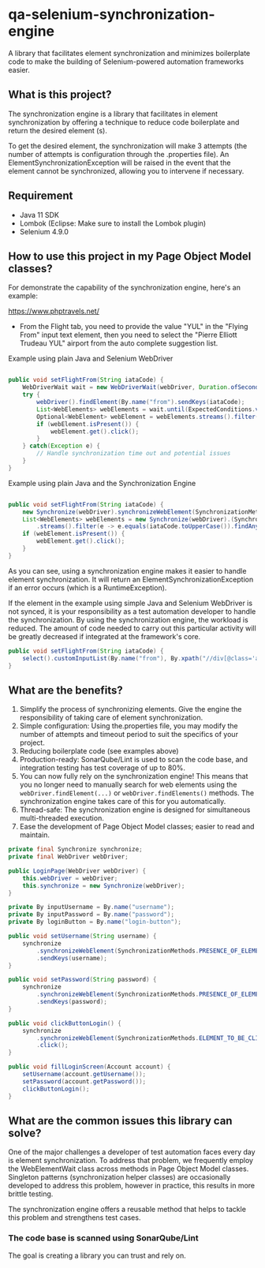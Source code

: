 # qa-selenium-synchronization-engine

A library that facilitates element synchronization and minimizes boilerplate code to make the building of Selenium-powered automation frameworks easier.

## What is this project?

The synchronization engine is a library that facilitates in element synchronization by offering a technique to reduce code boilerplate and return the desired element (s).

To get the desired element, the synchronization will make 3 attempts (the number of attempts is configuration through the .properties file). An ElementSynchronizationException will be raised in the event that the element cannot be synchronized, allowing you to intervene if necessary.

## Requirement

* Java 11 SDK
* Lombok (Eclipse: Make sure to install the Lombok plugin)
* Selenium 4.9.0

## How to use this project in my Page Object Model classes?

For demonstrate the capability of the synchronization engine, here's an example:

https://www.phptravels.net/

* From the Flight tab, you need to provide the value "YUL" in the "Flying From" input text element, then you need to select the "Pierre Elliott Trudeau YUL" airport from the auto complete suggestion list.

Example using plain Java and Selenium WebDriver

```Java

public void setFlightFrom(String iataCode) {
	WebDriverWait wait = new WebDriverWait(webDriver, Duration.ofSeconds(5));
	try {
		webDriver().findElement(By.name("from").sendKeys(iataCode);
		List<WebElements> webElements = wait.until(ExpectedConditions.visibilityOfAllElementsLocatedBy(By.xpath("//div[@class='autocomplete-result']//b"));
		Optional<WebElement> webElement = webElements.streams().filter(e -> e.equals(iataCode.toUpperCase()).findAny();
		if (webElement.isPresent()) {
			webElement.get().click();
		}
	} catch(Exception e) {
		// Handle synchronization time out and potential issues
	}
}

```

Example using plain Java and the Synchronization Engine


```Java 

public void setFlightFrom(String iataCode) {
	new Synchronize(webDriver).synchronizeWebElement(SynchronizationMethods.ELEMENT_TO_BE_CLICKABLE, By.name("from")).sendKeys(iataCode);
	List<WebElements> webElements = new Synchronize(webDriver).(SynchronizationMethods.VISIBILITY_OF_ALL_ELEMENTS_LOCATED_BY, By.xpath("//div[@class='autocomplete-result']//b"))
		.streams().filter(e -> e.equals(iataCode.toUpperCase()).findAny();
	if (webElement.isPresent()) {
		webElement.get().click();
	}
}

```

As you can see, using a synchronization engine makes it easier to handle element synchronization. It will return an 
ElementSynchronizationException if an error occurs (which is a RuntimeException).

If the element in the example using simple Java and Selenium WebDriver is not synced, it is your responsibility as 
a test automation developer to handle the synchronization. By using the synchronization engine, the workload is reduced. 
The amount of code needed to carry out this particular activity will be greatly decreased if integrated 
at the framework's core.

```Java 
public void setFlightFrom(String iataCode) {
	select().customInputList(By.name("from"), By.xpath("//div[@class='autocomplete-result']//b"), iataCode); // The framework method calls the synchronization engine for you, and perform the required action against this element
}
```

## What are the benefits?

1. Simplify the process of synchronizing elements. Give the engine the responsibility of taking care of element synchronization.
2. Simple configuration: Using the.properties file, you may modify the number of attempts and timeout period to suit the specifics of your project.
3. Reducing boilerplate code (see examples above)
4. Production-ready: SonarQube/Lint is used to scan the code base, and integration testing has test coverage of up to 80%.
5. You can now fully rely on the synchronization engine! This means that you no longer need to manually search for web elements using the `webDriver.findElement(...)` or `webDriver.findElements()` methods. The synchronization engine takes care of this for you automatically.
6. Thread-safe: The synchronization engine is designed for simultaneous multi-threaded execution.
7. Ease the development of Page Object Model classes; easier to read and maintain.

```Java
private final Synchronize synchronize;
private final WebDriver webDriver;

public LoginPage(WebDriver webDriver) {
	this.webDriver = webDriver;
	this.synchronize = new Synchronize(webDriver);
}

private By inputUsername = By.name("username");
private By inputPassword = By.name("password");
private By loginButton = By.name("login-button");

public void setUsername(String username) {
	synchronize
		.synchronizeWebElement(SynchronizationMethods.PRESENCE_OF_ELEMENT_LOCATED, inputUsername)
		.sendKeys(username);
}

public void setPassword(String password) {
	synchronize
		.synchronizeWebElement(SynchronizationMethods.PRESENCE_OF_ELEMENT_LOCATED, inputPassword)
		.sendKeys(password);
}

public void clickButtonLogin() {
	synchronize
		.synchronizeWebElement(SynchronizationMethods.ELEMENT_TO_BE_CLICKABLE, loginButton)
		.click();
}

public void fillLoginScreen(Account account) {
	setUsername(account.getUsername());
	setPassword(account.getPassword());
	clickButtonLogin();
}
```

## What are the common issues this library can solve?

One of the major challenges a developer of test automation faces every day is element synchronization. To address that 
problem, we frequently employ the WebElementWait class across methods in Page Object Model classes. Singleton patterns 
(synchronization helper classes) are occasionally developed to address this problem, however in practice, this results 
in more brittle testing.

The synchronization engine offers a reusable method that helps to tackle this problem and strengthens test cases.

### The code base is scanned using SonarQube/Lint

The goal is creating a library you can trust and rely on.
